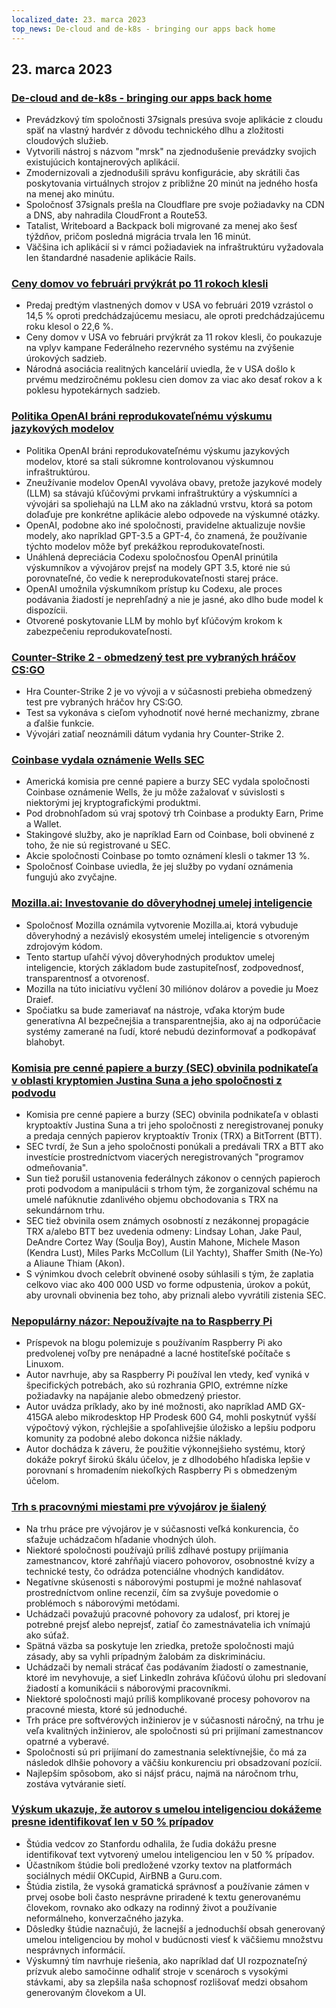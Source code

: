 ```yaml
---
localized_date: 23. marca 2023
top_news: De-cloud and de-k8s - bringing our apps back home
---
```


## 23. marca 2023

### [De-cloud and de-k8s - bringing our apps back home](https://dev.37signals.com/bringing-our-apps-back-home/?ref=hackernewsgpt.com)

- Prevádzkový tím spoločnosti 37signals presúva svoje aplikácie z cloudu späť na vlastný hardvér z dôvodu technického dlhu a zložitosti cloudových služieb.
- Vytvorili nástroj s názvom "mrsk" na zjednodušenie prevádzky svojich existujúcich kontajnerových aplikácií.
- Zmodernizovali a zjednodušili správu konfigurácie, aby skrátili čas poskytovania virtuálnych strojov z približne 20 minút na jedného hosťa na menej ako minútu.
- Spoločnosť 37signals prešla na Cloudflare pre svoje požiadavky na CDN a DNS, aby nahradila CloudFront a Route53.
- Tatalist, Writeboard a Backpack boli migrované za menej ako šesť týždňov, pričom posledná migrácia trvala len 16 minút.
- Väčšina ich aplikácií si v rámci požiadaviek na infraštruktúru vyžadovala len štandardné nasadenie aplikácie Rails.

### [Ceny domov vo februári prvýkrát po 11 rokoch klesli](https://www.wsj.com/articles/home-prices-fell-in-february-for-first-time-in-11-years-73df0107?ref=hackernewsgpt.com)

- Predaj predtým vlastnených domov v USA vo februári 2019 vzrástol o 14,5 % oproti predchádzajúcemu mesiacu, ale oproti predchádzajúcemu roku klesol o 22,6 %.
- Ceny domov v USA vo februári prvýkrát za 11 rokov klesli, čo poukazuje na vplyv kampane Federálneho rezervného systému na zvýšenie úrokových sadzieb.
- Národná asociácia realitných kancelárií uviedla, že v USA došlo k prvému medziročnému poklesu cien domov za viac ako desať rokov a k poklesu hypotekárnych sadzieb.

### [Politika OpenAI bráni reprodukovateľnému výskumu jazykových modelov](https://aisnakeoil.substack.com/p/openais-policies-hinder-reproducible?ref=hackernewsgpt.com)

- Politika OpenAI bráni reprodukovateľnému výskumu jazykových modelov, ktoré sa stali súkromne kontrolovanou výskumnou infraštruktúrou.
- Zneužívanie modelov OpenAI vyvoláva obavy, pretože jazykové modely (LLM) sa stávajú kľúčovými prvkami infraštruktúry a výskumníci a vývojári sa spoliehajú na LLM ako na základnú vrstvu, ktorá sa potom dolaďuje pre konkrétne aplikácie alebo odpovede na výskumné otázky.
- OpenAI, podobne ako iné spoločnosti, pravidelne aktualizuje novšie modely, ako napríklad GPT-3.5 a GPT-4, čo znamená, že používanie týchto modelov môže byť prekážkou reprodukovateľnosti.
- Unáhlená depreciácia Codexu spoločnosťou OpenAI prinútila výskumníkov a vývojárov prejsť na modely GPT 3.5, ktoré nie sú porovnateľné, čo vedie k nereprodukovateľnosti starej práce.
- OpenAI umožnila výskumníkom prístup ku Codexu, ale proces podávania žiadostí je neprehľadný a nie je jasné, ako dlho bude model k dispozícii.
- Otvorené poskytovanie LLM by mohlo byť kľúčovým krokom k zabezpečeniu reprodukovateľnosti.

### [Counter-Strike 2 - obmedzený test pre vybraných hráčov CS:GO](https://counter-strike.net/cs2?ref=hackernewsgpt.com)

- Hra Counter-Strike 2 je vo vývoji a v súčasnosti prebieha obmedzený test pre vybraných hráčov hry CS:GO.
- Test sa vykonáva s cieľom vyhodnotiť nové herné mechanizmy, zbrane a ďalšie funkcie.
- Vývojári zatiaľ neoznámili dátum vydania hry Counter-Strike 2.

### [Coinbase vydala oznámenie Wells SEC](https://www.reuters.com/legal/coinbase-issued-wells-notice-by-sec-2023-03-22/?ref=hackernewsgpt.com)

- Americká komisia pre cenné papiere a burzy SEC vydala spoločnosti Coinbase oznámenie Wells, že ju môže zažalovať v súvislosti s niektorými jej kryptografickými produktmi.
- Pod drobnohľadom sú vraj spotový trh Coinbase a produkty Earn, Prime a Wallet.
- Stakingové služby, ako je napríklad Earn od Coinbase, boli obvinené z toho, že nie sú registrované u SEC.
- Akcie spoločnosti Coinbase po tomto oznámení klesli o takmer 13 %.
- Spoločnosť Coinbase uviedla, že jej služby po vydaní oznámenia fungujú ako zvyčajne.

### [Mozilla.ai: Investovanie do dôveryhodnej umelej inteligencie](https://blog.mozilla.org/en/mozilla/introducing-mozilla-ai-investing-in-trustworthy-ai/?ref=hackernewsgpt.com)

- Spoločnosť Mozilla oznámila vytvorenie Mozilla.ai, ktorá vybuduje dôveryhodný a nezávislý ekosystém umelej inteligencie s otvoreným zdrojovým kódom.
- Tento startup uľahčí vývoj dôveryhodných produktov umelej inteligencie, ktorých základom bude zastupiteľnosť, zodpovednosť, transparentnosť a otvorenosť.
- Mozilla na túto iniciatívu vyčlení 30 miliónov dolárov a povedie ju Moez Draief.
- Spočiatku sa bude zameriavať na nástroje, vďaka ktorým bude generatívna AI bezpečnejšia a transparentnejšia, ako aj na odporúčacie systémy zamerané na ľudí, ktoré nebudú dezinformovať a podkopávať blahobyt.

### [Komisia pre cenné papiere a burzy (SEC) obvinila podnikateľa v oblasti kryptomien Justina Suna a jeho spoločnosti z podvodu](https://www.sec.gov/news/press-release/2023-59?ref=hackernewsgpt.com)

- Komisia pre cenné papiere a burzy (SEC) obvinila podnikateľa v oblasti kryptoaktív Justina Suna a tri jeho spoločnosti z neregistrovanej ponuky a predaja cenných papierov kryptoaktív Tronix (TRX) a BitTorrent (BTT).
- SEC tvrdí, že Sun a jeho spoločnosti ponúkali a predávali TRX a BTT ako investície prostredníctvom viacerých neregistrovaných "programov odmeňovania".
- Sun tiež porušil ustanovenia federálnych zákonov o cenných papieroch proti podvodom a manipulácii s trhom tým, že zorganizoval schému na umelé nafúknutie zdanlivého objemu obchodovania s TRX na sekundárnom trhu.
- SEC tiež obvinila osem známych osobností z nezákonnej propagácie TRX a/alebo BTT bez uvedenia odmeny: Lindsay Lohan, Jake Paul, DeAndre Cortez Way (Soulja Boy), Austin Mahone, Michele Mason (Kendra Lust), Miles Parks McCollum (Lil Yachty), Shaffer Smith (Ne-Yo) a Aliaune Thiam (Akon).
- S výnimkou dvoch celebrít obvinené osoby súhlasili s tým, že zaplatia celkovo viac ako 400 000 USD vo forme odpustenia, úrokov a pokút, aby urovnali obvinenia bez toho, aby priznali alebo vyvrátili zistenia SEC.

### [Nepopulárny názor: Nepoužívajte na to Raspberry Pi](https://set-inform.com/2021/08/24/unpopular-opinion-dont-use-a-raspberry-pi-for-that/?ref=hackernewsgpt.com)

- Príspevok na blogu polemizuje s používaním Raspberry Pi ako predvolenej voľby pre nenápadné a lacné hostiteľské počítače s Linuxom.
- Autor navrhuje, aby sa Raspberry Pi používal len vtedy, keď vyniká v špecifických potrebách, ako sú rozhrania GPIO, extrémne nízke požiadavky na napájanie alebo obmedzený priestor.
- Autor uvádza príklady, ako by iné možnosti, ako napríklad AMD GX-415GA alebo mikrodesktop HP Prodesk 600 G4, mohli poskytnúť vyšší výpočtový výkon, rýchlejšie a spoľahlivejšie úložisko a lepšiu podporu komunity za podobné alebo dokonca nižšie náklady.
- Autor dochádza k záveru, že použitie výkonnejšieho systému, ktorý dokáže pokryť širokú škálu účelov, je z dlhodobého hľadiska lepšie v porovnaní s hromadením niekoľkých Raspberry Pi s obmedzeným účelom.

### [Trh s pracovnými miestami pre vývojárov je šialený](https://old.reddit.com/r/ExperiencedDevs/comments/11xq5cz/the_developer_job_market_is_insane_right_now/?ref=hackernewsgpt.com)

- Na trhu práce pre vývojárov je v súčasnosti veľká konkurencia, čo sťažuje uchádzačom hľadanie vhodných úloh.
- Niektoré spoločnosti používajú príliš zdĺhavé postupy prijímania zamestnancov, ktoré zahŕňajú viacero pohovorov, osobnostné kvízy a technické testy, čo odrádza potenciálne vhodných kandidátov.
- Negatívne skúsenosti s náborovými postupmi je možné nahlasovať prostredníctvom online recenzií, čím sa zvyšuje povedomie o problémoch s náborovými metódami.
- Uchádzači považujú pracovné pohovory za udalosť, pri ktorej je potrebné prejsť alebo neprejsť, zatiaľ čo zamestnávatelia ich vnímajú ako súťaž.
- Spätná väzba sa poskytuje len zriedka, pretože spoločnosti majú zásady, aby sa vyhli prípadným žalobám za diskrimináciu.
- Uchádzači by nemali strácať čas podávaním žiadostí o zamestnanie, ktoré im nevyhovuje, a sieť LinkedIn zohráva kľúčovú úlohu pri sledovaní žiadostí a komunikácii s náborovými pracovníkmi.
- Niektoré spoločnosti majú príliš komplikované procesy pohovorov na pracovné miesta, ktoré sú jednoduché.
- Trh práce pre softvérových inžinierov je v súčasnosti náročný, na trhu je veľa kvalitných inžinierov, ale spoločnosti sú pri prijímaní zamestnancov opatrné a vyberavé.
- Spoločnosti sú pri prijímaní do zamestnania selektívnejšie, čo má za následok dlhšie pohovory a väčšiu konkurenciu pri obsadzovaní pozícií.
- Najlepším spôsobom, ako si nájsť prácu, najmä na náročnom trhu, zostáva vytváranie sietí.

### [Výskum ukazuje, že autorov s umelou inteligenciou dokážeme presne identifikovať len v 50 % prípadov](https://hai.stanford.edu/news/was-written-human-or-ai-tsu?ref=hackernewsgpt.com)

- Štúdia vedcov zo Stanfordu odhalila, že ľudia dokážu presne identifikovať text vytvorený umelou inteligenciou len v 50 % prípadov.
- Účastníkom štúdie boli predložené vzorky textov na platformách sociálnych médií OKCupid, AirBNB a Guru.com.
- Štúdia zistila, že vysoká gramatická správnosť a používanie zámen v prvej osobe boli často nesprávne priradené k textu generovanému človekom, rovnako ako odkazy na rodinný život a používanie neformálneho, konverzačného jazyka.
- Dôsledky štúdie naznačujú, že lacnejší a jednoduchší obsah generovaný umelou inteligenciou by mohol v budúcnosti viesť k väčšiemu množstvu nesprávnych informácií.
- Výskumný tím navrhuje riešenia, ako napríklad dať UI rozpoznateľný prízvuk alebo samočinne odhaliť stroje v scenároch s vysokými stávkami, aby sa zlepšila naša schopnosť rozlišovať medzi obsahom generovaným človekom a UI.
